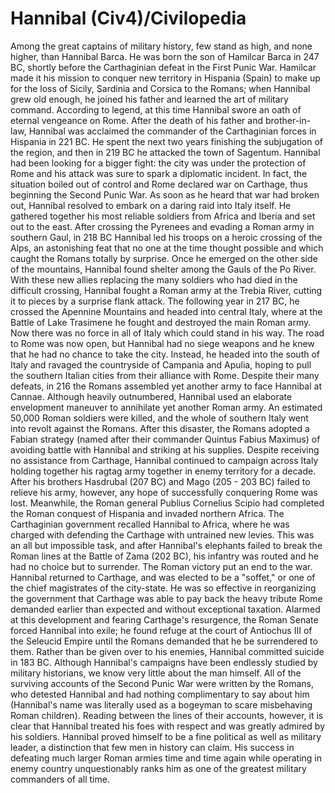# Hannibal (Civ4)/Civilopedia

Among the great captains of military history, few stand as high, and none higher, than Hannibal Barca. He was born the son of Hamilcar Barca in 247 BC, shortly before the Carthaginian defeat in the First Punic War. Hamilcar made it his mission to conquer new territory in Hispania (Spain) to make up for the loss of Sicily, Sardinia and Corsica to the Romans; when Hannibal grew old enough, he joined his father and learned the art of military command. According to legend, at this time Hannibal swore an oath of eternal vengeance on Rome.
After the death of his father and brother-in-law, Hannibal was acclaimed the commander of the Carthaginian forces in Hispania in 221 BC. He spent the next two years finishing the subjugation of the region, and then in 219 BC he attacked the town of Sagentum. Hannibal had been looking for a bigger fight: the city was under the protection of Rome and his attack was sure to spark a diplomatic incident. In fact, the situation boiled out of control and Rome declared war on Carthage, thus beginning the Second Punic War.
As soon as he heard that war had broken out, Hannibal resolved to embark on a daring raid into Italy itself. He gathered together his most reliable soldiers from Africa and Iberia and set out to the east. After crossing the Pyrenees and evading a Roman army in southern Gaul, in 218 BC Hannibal led his troops on a heroic crossing of the Alps, an astonishing feat that no one at the time thought possible and which caught the Romans totally by surprise.
Once he emerged on the other side of the mountains, Hannibal found shelter among the Gauls of the Po River. With these new allies replacing the many soldiers who had died in the difficult crossing, Hannibal fought a Roman army at the Trebia River, cutting it to pieces by a surprise flank attack. The following year in 217 BC, he crossed the Apennine Mountains and headed into central Italy, where at the Battle of Lake Trasimene he fought and destroyed the main Roman army. Now there was no force in all of Italy which could stand in his way.
The road to Rome was now open, but Hannibal had no siege weapons and he knew that he had no chance to take the city. Instead, he headed into the south of Italy and ravaged the countryside of Campania and Apulia, hoping to pull the southern Italian cities from their alliance with Rome. Despite their many defeats, in 216 the Romans assembled yet another army to face Hannibal at Cannae. Although heavily outnumbered, Hannibal used an elaborate envelopment maneuver to annihilate yet another Roman army. An estimated 50,000 Roman soldiers were killed, and the whole of southern Italy went into revolt against the Romans.
After this disaster, the Romans adopted a Fabian strategy (named after their commander Quintus Fabius Maximus) of avoiding battle with Hannibal and striking at his supplies. Despite receiving no assistance from Carthage, Hannibal continued to campaign across Italy holding together his ragtag army together in enemy territory for a decade. After his brothers Hasdrubal (207 BC) and Mago (205 - 203 BC) failed to relieve his army, however, any hope of successfully conquering Rome was lost.
Meanwhile, the Roman general Publius Cornelius Scipio had completed the Roman conquest of Hispania and invaded northern Africa. The Carthaginian government recalled Hannibal to Africa, where he was charged with defending the Carthage with untrained new levies. This was an all but impossible task, and after Hannibal's elephants failed to break the Roman lines at the Battle of Zama (202 BC), his infantry was routed and he had no choice but to surrender.
The Roman victory put an end to the war. Hannibal returned to Carthage, and was elected to be a "soffet," or one of the chief magistrates of the city-state. He was so effective in reorganizing the government that Carthage was able to pay back the heavy tribute Rome demanded earlier than expected and without exceptional taxation. Alarmed at this development and fearing Carthage's resurgence, the Roman Senate forced Hannibal into exile; he found refuge at the court of Antiochus III of the Seleucid Empire until the Romans demanded that he be surrendered to them. Rather than be given over to his enemies, Hannibal committed suicide in 183 BC.
Although Hannibal's campaigns have been endlessly studied by military historians, we know very little about the man himself. All of the surviving accounts of the Second Punic War were written by the Romans, who detested Hannibal and had nothing complimentary to say about him (Hannibal's name was literally used as a bogeyman to scare misbehaving Roman children). Reading between the lines of their accounts, however, it is clear that Hannibal treated his foes with respect and was greatly admired by his soldiers.
Hannibal proved himself to be a fine political as well as military leader, a distinction that few men in history can claim. His success in defeating much larger Roman armies time and time again while operating in enemy country unquestionably ranks him as one of the greatest military commanders of all time.